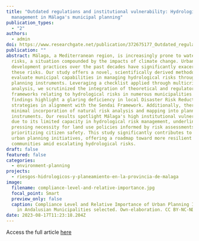 ```yaml
---
title: "Outdated regulations and institutional vulnerability: Hydrological risk
  management in Málaga's municipal planning"
publication_types:
  - "2"
authors:
  - admin
doi: https://www.researchgate.net/publication/372675177_Outdated_regulations_and_institutional_vulnerability_Hydrological_risk_management_in_Malaga%27s_municipal_planning#fullTextFileContent
publication: ""
abstract: Málaga, a Mediterranean region, is increasingly prone to water-related
  risks, a situation compounded by the impacts of climate change. Urban
  development practices over the past decades have significantly exacerbated
  these risks. Our study offers a novel, scientifically derived methodology to
  evaluate municipal capabilities in managing hydrological risks through urban
  planning instruments. Leveraging a checklist applied through multicriteria
  analysis, we scrutinized the integration of theoretical and regulatory
  frameworks relating to hydrological risks in numerous municipalities. Our
  findings highlight a glaring deficiency in local Disaster Risk Reduction
  strategies in alignment with the Sendai Framework. Additionally, there's
  minimal incorporation of natural risk analysis and mapping into planning
  instruments. Our results spotlight Málaga's high institutional vulnerability
  due to its limited capacity in hydrological risk management, underlining the
  pressing necessity for land use policies informed by risk assessments and
  prioritizing citizen safety. This study significantly contributes to future
  urban planning initiatives, offering a roadmap toward more resilient
  communities amid escalating hydrological risks.
draft: false
featured: false
categories:
  - environment-planning
projects:
  - riesgos-hidrologicos-y-planeamiento-en-la-provincia-de-malaga
image:
  filename: compliance-level-and-relative-importance.jpg
  focal_point: Smart
  preview_only: false
  caption: Compliance Level and Relative Importance of Urban Planning Indicators
    in Andalusian Municipalities selected. Own-elaboration. CC BY-NC-ND 4.0
date: 2023-08-17T11:23:18.204Z
---
```

A﻿ccess the full article [here](https://www.researchgate.net/publication/372675177_Outdated_regulations_and_institutional_vulnerability_Hydrological_risk_management_in_Malaga%27s_municipal_planning#fullTextFileContent)